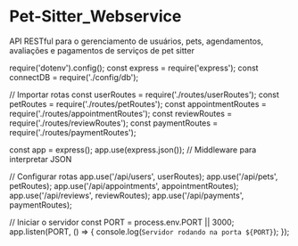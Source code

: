 # Pet-Sitter_Webservice
API RESTful para o gerenciamento de usuários, pets, agendamentos, avaliações e pagamentos de serviços de pet sitter

require('dotenv').config();
const express = require('express');
const connectDB = require('./config/db');

// Importar rotas
const userRoutes = require('./routes/userRoutes');
const petRoutes = require('./routes/petRoutes');
const appointmentRoutes = require('./routes/appointmentRoutes');
const reviewRoutes = require('./routes/reviewRoutes');
const paymentRoutes = require('./routes/paymentRoutes');

const app = express();
app.use(express.json()); // Middleware para interpretar JSON

// Configurar rotas
app.use('/api/users', userRoutes);
app.use('/api/pets', petRoutes);
app.use('/api/appointments', appointmentRoutes);
app.use('/api/reviews', reviewRoutes);
app.use('/api/payments', paymentRoutes);

// Iniciar o servidor
const PORT = process.env.PORT || 3000;
app.listen(PORT, () => {
    console.log(`Servidor rodando na porta ${PORT}`);
}); 


